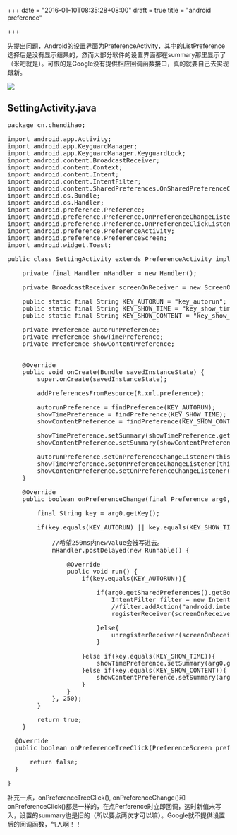 +++
date = "2016-01-10T08:35:28+08:00"
draft = true
title = "android preference"

+++



先提出问题，Android的设置界面为PreferenceActivity，其中的ListPreference选择后是没有显示结果的，然而大部分软件的设置界面都在summary那里显示了（米吧就是）。可恨的是Google没有提供相应回调函数接口，真的就要自己去实现跟新。

![](/images/preference-activity.png)


## SettingActivity.java

<pre>
package cn.chendihao;

import android.app.Activity;
import android.app.KeyguardManager;
import android.app.KeyguardManager.KeyguardLock;
import android.content.BroadcastReceiver;
import android.content.Context;
import android.content.Intent;
import android.content.IntentFilter;
import android.content.SharedPreferences.OnSharedPreferenceChangeListener;
import android.os.Bundle;
import android.os.Handler;
import android.preference.Preference;
import android.preference.Preference.OnPreferenceChangeListener;
import android.preference.Preference.OnPreferenceClickListener;
import android.preference.PreferenceActivity;
import android.preference.PreferenceScreen;
import android.widget.Toast;

public class SettingActivity extends PreferenceActivity implements OnPreferenceChangeListener{
	
	private final Handler mHandler = new Handler();
	
	private BroadcastReceiver screenOnReceiver = new ScreenOnReceiver();
	
    public static final String KEY_AUTORUN = &quot;key_autorun&quot;;
    public static final String KEY_SHOW_TIME = &quot;key_show_time&quot;;
    public static final String KEY_SHOW_CONTENT = &quot;key_show_content&quot;;
    
    private Preference autorunPreference;
    private Preference showTimePreference;
    private Preference showContentPreference;
    
    
    @Override
    public void onCreate(Bundle savedInstanceState) {
        super.onCreate(savedInstanceState);
       
        addPreferencesFromResource(R.xml.preference);

        autorunPreference = findPreference(KEY_AUTORUN);
        showTimePreference = findPreference(KEY_SHOW_TIME);
        showContentPreference = findPreference(KEY_SHOW_CONTENT);

        showTimePreference.setSummary(showTimePreference.getSharedPreferences().getString(KEY_SHOW_TIME, &quot;&quot;));
        showContentPreference.setSummary(showContentPreference.getSharedPreferences().getString(KEY_SHOW_CONTENT, &quot;&quot;));
        
        autorunPreference.setOnPreferenceChangeListener(this);
        showTimePreference.setOnPreferenceChangeListener(this);
        showContentPreference.setOnPreferenceChangeListener(this);
    }

	@Override
	public boolean onPreferenceChange(final Preference arg0, Object arg1) {
	
		final String key = arg0.getKey();
		
		if(key.equals(KEY_AUTORUN) || key.equals(KEY_SHOW_TIME) || key.equals(KEY_SHOW_CONTENT)){
		
	        //希望250ms内newValue会被写进去。
	        mHandler.postDelayed(new Runnable() {
	
	            @Override
	            public void run() {
	            	if(key.equals(KEY_AUTORUN)){
	            		
	            		if(arg0.getSharedPreferences().getBoolean(KEY_AUTORUN, false)){
		    	        	IntentFilter filter = new IntentFilter(Intent.ACTION_SCREEN_ON); 
		    	        	//filter.addAction(&quot;android.intent.action.SCREEN_OFF&quot;); 
		    	        	registerReceiver(screenOnReceiver, filter); 

	            		}else{
	            			unregisterReceiver(screenOnReceiver);
	            		}

	            	}else if(key.equals(KEY_SHOW_TIME)){
	        	        showTimePreference.setSummary(arg0.getSharedPreferences().getString(KEY_SHOW_TIME, &quot;&quot;));
	        		}else if(key.equals(KEY_SHOW_CONTENT)){
	        			showContentPreference.setSummary(arg0.getSharedPreferences().getString(KEY_SHOW_CONTENT, &quot;&quot;));
	        		}
	            }
	        }, 250);
		}
        
        return true;        
	}
	
  @Override
  public boolean onPreferenceTreeClick(PreferenceScreen preferenceScreen, Preference preference) {

      return false;
  }
    
}
</pre>

补充一点，onPreferenceTreeClick(), onPreferenceChange()和onPreferenceClick()都是一样的，在点Perference时立即回调，这时新值未写入，设置的summary也是旧的（所以要点两次才可以嘛）。Google就不提供设置后的回调函数，气人啊！！